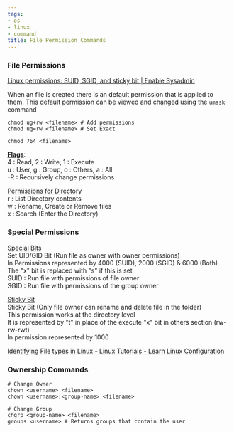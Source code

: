 ```yaml
---
tags:
- os
- linux
- command
title: File Permission Commands
---
```


### File Permissions

[Linux permissions: SUID, SGID, and sticky bit | Enable Sysadmin](https://www.redhat.com/sysadmin/suid-sgid-sticky-bit)

When an file is created there is an default permission that is applied to them. This default permission can be viewed and changed using the `umask` command

````shell
chmod ug+rw <filename> # Add permissions
chmod ug=rw <filename> # Set Exact

chmod 764 <filename>
````

**<u>Flags</u>**:  
4 : Read, 2 : Write, 1 : Execute  
u : User, g : Group, o : Others, a : All  
-R : Recursively change permissions

<u>Permissions for Directory</u>  
r : List Directory contents  
w : Rename, Create or Remove files  
x : Search (Enter the Directory)

### Special Permissions

<u>Special Bits</u>  
Set UID/GID Bit (Run file as owner with owner permissions)  
In Permissions represented by 4000 (SUID), 2000 (SGID) & 6000 (Both)  
The "x" bit is replaced with "s" if this is set  
SUID : Run file with permissions of file owner  
SGID : Run file with permissions of the group owner

<u>Sticky Bit</u>  
Sticky Bit (Only file owner can rename and delete file in the folder)  
This permission works at the directory level  
It is represented by "t" in place of the execute "x" bit in others section (rw-rw-rwt)  
In permission represented by 1000

[Identifying File types in Linux - Linux Tutorials - Learn Linux Configuration](https://linuxconfig.org/identifying-file-types-in-linux)

### Ownership Commands

````shell
# Change Owner
chown <username> <filename>
chown <username>:<group-name> <filename>

# Change Group
chgrp <group-name> <filename>
groups <username> # Returns groups that contain the user
````